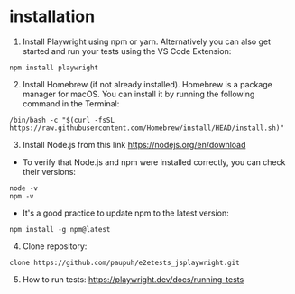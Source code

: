 #  installation
1. Install Playwright using npm or yarn. Alternatively you can also get started and run your tests using the VS Code Extension:
```
npm install playwright
```    

2. Install Homebrew (if not already installed). Homebrew is a package manager for macOS. You can install it by running the following command in the Terminal:
```
/bin/bash -c "$(curl -fsSL https://raw.githubusercontent.com/Homebrew/install/HEAD/install.sh)"
```
3. Install Node.js from this link https://nodejs.org/en/download

* To verify that Node.js and npm were installed correctly, you can check their versions:
```
node -v
npm -v
```

* It's a good practice to update npm to the latest version:
```
npm install -g npm@latest
```
4. Clone repository:
```
clone https://github.com/paupuh/e2etests_jsplaywright.git
```
5. How to run tests:
https://playwright.dev/docs/running-tests

